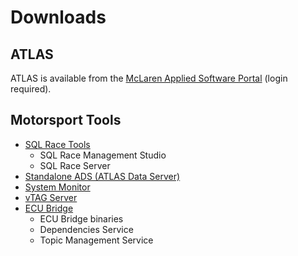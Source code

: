 # Downloads

## ATLAS

ATLAS is available from the [McLaren Applied Software Portal](https://www.mclarenelectronics.com/Portal/Downloads/Software.aspx#ATLAS%2010) (login required).

## Motorsport Tools

* [SQL Race Tools](https://www.mclarenelectronics.com/Portal/Downloads/Software.aspx#SQL%20Race)
    * SQL Race Management Studio
    * SQL Race Server
* [Standalone ADS (ATLAS Data Server)](https://www.mclarenelectronics.com/Portal/Downloads/Software.aspx#Standalone%20ADS)
* [System Monitor](https://www.mclarenelectronics.com/Portal/Downloads/Software.aspx#System%20Monitor)
* [vTAG Server](https://www.mclarenelectronics.com/Portal/Downloads/Software.aspx#vTAG%20Server)
* [ECU Bridge](https://www.mclarenelectronics.com/Portal/Downloads/Software.aspx#vTAG%20Server)
    * ECU Bridge binaries
    * Dependencies Service
    * Topic Management Service
